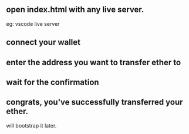## open index.html with any live server. 
eg: vscode live server

## connect your wallet 

## enter the address you want to transfer ether to

## wait for the confirmation

## congrats, you've successfully transferred your ether.

will bootstrap it later.